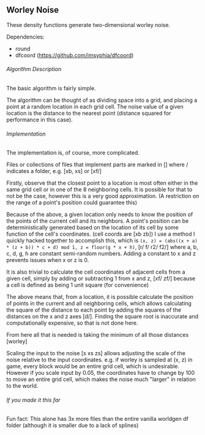 ## Worley Noise

These density functions generate two-dimensional worley noise.

Dependencies:
- round
- dfcoord (https://github.com/imsyphia/dfcoord)

###### Algorithm Description

The basic algorithm is fairly simple.

The algorithm can be thought of as dividing space into a grid, and placing a point at a random location in each grid cell.
The noise value of a given location is the distance to the nearest point (distance squared for performance in this case).

###### Implementation

The implementation is, of course, more complicated.

Files or collections of files that implement parts are marked in \[\] where / indicates a folder, e.g. \[xb, xs\] or \[xf/\]

Firstly, observe that the closest point to a location is most often either in the same grid cell or in one of the 8 neighboring cells.
It is possible for that to not be the case, however this is a very good approximation. (A restriction on the range of a point's position could guarantee this)

Because of the above, a given location only needs to know the position of the points of the current cell and its neighbors.
A point's position can be deterministically generated based on the location of its cell by some function of the cell's coordinates. (cell coords are \[xb zb\])
I use a method I quickly hacked together to accomplish this, which is `(x, z) = (abs((x + a) * (z + b)) * c + d) mod 1, z = floor(g * x + h)`, \[r/ f/ r2/ f2/\]
where a, b, c, d, g, h are constant semi-random numbers. Adding a constant to x and z prevents issues when x or z is 0.

It is also trivial to calculate the cell coordinates of adjacent cells from a given cell, simply by adding or subtracting 1 from x and z, \[xf/ zf/\]
because a cell is defined as being 1 unit square (for convenience)

The above means that, from a location, it is possible calculate the position of points in the current and all neighboring cells,
which allows calculating the square of the distance to each point by adding the squares of the distances on the x and z axes \[d/\].
Finding the square root is inaccurate and computationally expensive, so that is not done here.

From here all that is needed is taking the minimum of all those distances \[worley\]

Scaling the input to the noise \[s xs zs\] allows adjusting the scale of the noise relative to the input coordinates.
e.g. if worley is sampled at (x, z) in game, every block would be an entire grid cell, which is undesirable.
However if you scale input by 0.05, the coordinates have to change by 100 to move an entire grid cell,
which makes the noise much "larger" in relation to the world.

###### If you made it this far

Fun fact: This alone has 3x more files than the entire vanilla worldgen df folder (although it is smaller due to a lack of splines)